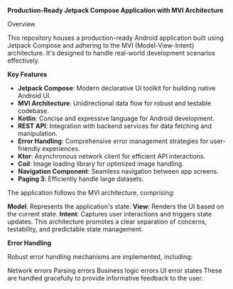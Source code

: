 **Production-Ready Jetpack Compose Application with MVI Architecture**

Overview

This repository houses a production-ready Android application built using Jetpack Compose and adhering to the MVI (Model-View-Intent) architecture. It's designed to handle real-world development scenarios effectively.

**Key Features**

* **Jetpack Compose**: Modern declarative UI toolkit for building native Android UI.
* **MVI Architecture**: Unidirectional data flow for robust and testable codebase.
* **Kotlin**: Concise and expressive language for Android development.
* **REST API**: Integration with backend services for data fetching and manipulation.
* **Error Handling**: Comprehensive error management strategies for user-friendly experiences.
* **Ktor**: Asynchronous network client for efficient API interactions.
* **Coil**: Image loading library for optimized image handling.
* **Navigation Component**: Seamless navigation between app screens.
* **Paging 3**: Efficiently handle large datasets.

The application follows the MVI architecture, comprising:

**Model**: Represents the application's state.
**View**: Renders the UI based on the current state.
**Intent**: Captures user interactions and triggers state updates.
This architecture promotes a clear separation of concerns, testability, and predictable state management.

**Error Handling**

Robust error handling mechanisms are implemented, including:

Network errors
Parsing errors
Business logic errors
UI error states
These are handled gracefully to provide informative feedback to the user.
